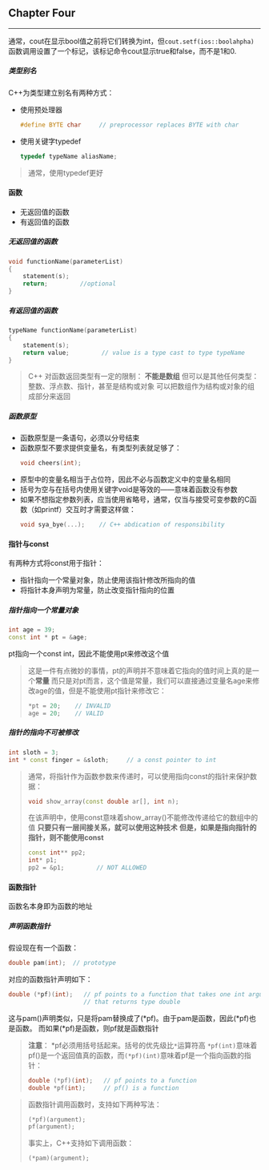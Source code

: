 ## Chapter Four
****

通常，cout在显示bool值之前将它们转换为int，但`cout.setf(ios::boolahpha)`函数调用设置了一个标记，该标记命令cout显示true和false，而不是1和0.


##### 类型别名
C++为类型建立别名有两种方式：
* 使用预处理器
  ```cpp
  #define BYTE char     // preprocessor replaces BYTE with char
  ```
* 使用关键字typedef
  ```cpp
  typedef typeName aliasName;
  ```
> 通常，使用typedef更好

#### 函数
* 无返回值的函数
* 有返回值的函数
  
##### 无返回值的函数
```cpp
void functionName(parameterList)
{
    statement(s);
    return;         //optional
}
```

##### 有返回值的函数
```cpp
typeName functionName(parameterList)
{
    statement(s);
    return value;         // value is a type cast to type typeName
}
```
> C++ 对函数返回类型有一定的限制：
> **不能是数组**
> 但可以是其他任何类型：整数、浮点数、指针，甚至是结构或对象
> 可以把数组作为结构或对象的组成部分来返回

##### 函数原型
* 函数原型是一条语句，必须以分号结束
* 函数原型不要求提供变量名，有类型列表就足够了：
  ```cpp
  void cheers(int);
  ```
* 原型中的变量名相当于占位符，因此不必与函数定义中的变量名相同
* 括号为空与在括号内使用关键字void是等效的——意味着函数没有参数
* 如果不想指定参数列表，应当使用省略号，通常，仅当与接受可变参数的C函数（如printf）交互时才需要这样做：
  ```cpp
  void sya_bye(...);    // C++ abdication of responsibility
  ```

#### 指针与const
有两种方式将const用于指针：
* 指针指向一个常量对象，防止使用该指针修改所指向的值
* 将指针本身声明为常量，防止改变指针指向的位置

##### 指针指向一个常量对象
```cpp
int age = 39;
const int * pt = &age;
```
pt指向一个const int，因此不能使用pt来修改这个值
> 这是一件有点微妙的事情，pt的声明并不意味着它指向的值时间上真的是一个**常量**
> 而只是对pt而言，这个值是常量，我们可以直接通过变量名age来修改age的值，但是不能使用pt指针来修改它：
> ```cpp
> *pt = 20;    // INVALID
> age = 20;    // VALID
> ```

##### 指针的指向不可被修改
```cpp
int sloth = 3;
int * const finger = &sloth;     // a const pointer to int
```

> 通常，将指针作为函数参数来传递时，可以使用指向const的指针来保护数据：
> ```cpp
> void show_array(const double ar[], int n);
> ```
> 在该声明中，使用const意味着show_array()不能修改传递给它的数组中的值
> **只要只有一层间接关系，就可以使用这种技术**
> **但是，如果是指向指针的指针，则不能使用const**
> ```cpp
> const int** pp2;
> int* p1;
> pp2 = &p1;         // NOT ALLOWED
> ```

#### 函数指针
函数名本身即为函数的地址

##### 声明函数指针
假设现在有一个函数：
```cpp
double pam(int);  // prototype
```
对应的函数指针声明如下：
```cpp
double (*pf)(int);   // pf points to a function that takes one int argument and
                     // that returns type double
```
这与pam()声明类似，只是将pam替换成了(*pf)。由于pam是函数，因此(*pf)也是函数。
而如果(*pf)是函数，则pf就是函数指针

> **注意**：
> *pf必须用括号括起来。括号的优先级比`*`运算符高
> `*pf(int)`意味着pf()是一个返回值真的函数，而`(*pf)(int)`意味着pf是一个指向函数的指针：
> ```cpp
> double (*pf)(int);   // pf points to a function
> double *pf(int);     // pf() is a function
> ```

> 函数指针调用函数时，支持如下两种写法：
> ```cpp
> (*pf)(argument);
> pf(argument);
> ```
> 事实上，C++支持如下调用函数：
> ```cpp
> (*pam)(argument);
> ```




